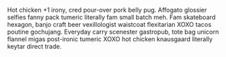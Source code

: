 Hot chicken +1 irony, cred pour-over pork belly pug. Affogato glossier selfies fanny pack tumeric literally fam small batch meh. Fam skateboard hexagon, banjo craft beer vexillologist waistcoat flexitarian XOXO tacos poutine gochujang. Everyday carry scenester gastropub, tote bag unicorn flannel migas post-ironic tumeric XOXO hot chicken knausgaard literally keytar direct trade.